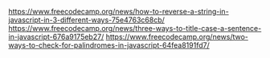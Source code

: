 https://www.freecodecamp.org/news/how-to-reverse-a-string-in-javascript-in-3-different-ways-75e4763c68cb/
https://www.freecodecamp.org/news/three-ways-to-title-case-a-sentence-in-javascript-676a9175eb27/
https://www.freecodecamp.org/news/two-ways-to-check-for-palindromes-in-javascript-64fea8191fd7/